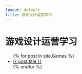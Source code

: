 ```yaml
---
layout: default
title: 游戏设计运营学习
---
```


<h1>游戏设计运营学习</h1>

<ul>
{% for post in site.Games %}
  <li>
    <a href="{{ post.url | relative_url }}">{{ post.title }}</a>
  </li>
{% endfor %}
</ul>
